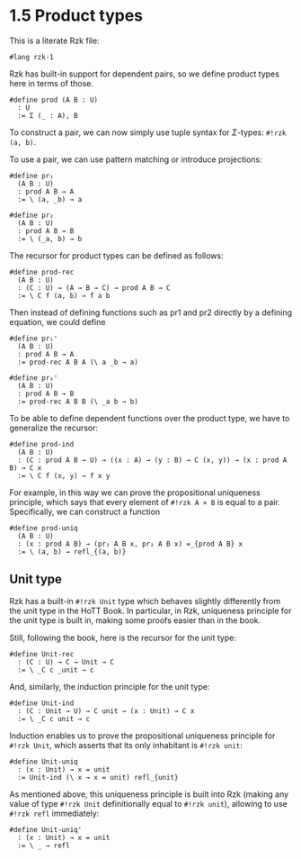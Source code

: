 # 1.5 Product types

This is a literate Rzk file:

```rzk
#lang rzk-1
```

Rzk has built-in support for dependent pairs,
so we define product types here in terms of those.

```rzk
#define prod (A B : U)
  : U
  := Σ (_ : A), B
```

To construct a pair, we can now simply use tuple syntax for
$\Sigma$-types: `#!rzk (a, b)`.

To use a pair, we can use pattern matching or introduce projections:

```rzk
#define pr₁
  (A B : U)
  : prod A B → A
  := \ (a, _b) → a

#define pr₂
  (A B : U)
  : prod A B → B
  := \ (_a, b) → b
```

The recursor for product types can be defined as follows:

```rzk
#define prod-rec
  (A B : U)
  : (C : U) → (A → B → C) → prod A B → C
  := \ C f (a, b) → f a b
```

Then instead of defining functions such as pr1 and pr2 directly by a defining equation, we could
define

```rzk
#define pr₁'
  (A B : U)
  : prod A B → A
  := prod-rec A B A (\ a _b → a)

#define pr₂'
  (A B : U)
  : prod A B → B
  := prod-rec A B B (\ _a b → b)
```

To be able to define dependent functions over the product type,
we have to generalize the recursor:

```rzk
#define prod-ind
  (A B : U)
  : (C : prod A B → U) → ((x : A) → (y : B) → C (x, y)) → (x : prod A B) → C x
  := \ C f (x, y) → f x y
```

For example, in this way we can prove the propositional uniqueness principle, which says that
every element of `#!rzk A × B` is equal to a pair. Specifically, we can construct a function

```rzk
#define prod-uniq
  (A B : U)
  : (x : prod A B) → (pr₁ A B x, pr₂ A B x) =_{prod A B} x
  := \ (a, b) → refl_{(a, b)}
```

## Unit type

Rzk has a built-in `#!rzk Unit` type which behaves slightly differently from
the unit type in the HoTT Book. In particular, in Rzk, uniqueness principle
for the unit type is built in, making some proofs easier than in the book.

Still, following the book, here is the recursor for the unit type:

```rzk
#define Unit-rec
  : (C : U) → C → Unit → C
  := \ _C c _unit → c
```

And, similarly, the induction principle for the unit type:

```rzk
#define Unit-ind
  : (C : Unit → U) → C unit → (x : Unit) → C x
  := \ _C c unit → c
```

Induction enables us to prove the propositional uniqueness principle for `#!rzk Unit`,
which asserts that its only inhabitant is `#!rzk unit`:

```rzk
#define Unit-uniq
  : (x : Unit) → x = unit
  := Unit-ind (\ x → x = unit) refl_{unit}
```

As mentioned above, this uniqueness principle is built into Rzk
(making any value of type `#!rzk Unit` definitionally equal to `#!rzk unit`),
allowing to use `#!rzk refl` immediately:

```rzk
#define Unit-uniq'
  : (x : Unit) → x = unit
  := \ _ → refl
```
